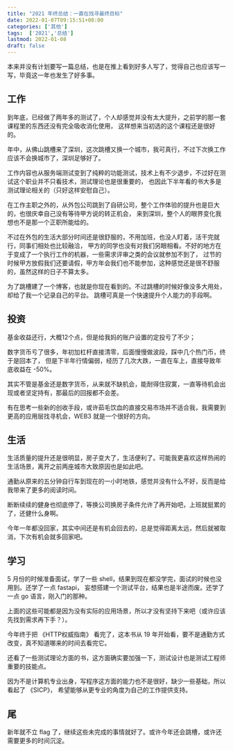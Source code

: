 ```yaml
---
title: "2021 年终总结：一直在找寻最终目标"
date: 2022-01-07T09:15:51+08:00
categories: ['其他']
tags:  ['2021','总结']
lastmod: 2022-01-08
draft: false
---
```


本来并没有计划要写一篇总结，也是在推上看到好多人写了，觉得自己也应该写一写，毕竟这一年也发生了好多事。

## 工作

到年底，已经做了两年多的测试了，个人却感觉并没有太大提升，之前学的那一套课程里的东西还没有完全吸收消化使用，
这样想来当初选的这个课程还是很好的。

年中，从佛山跳槽来了深圳，这次跳槽又换一个城市，我可真行，不过下次换工作应该不会换城市了，深圳足够好了。

工作内容也从服务端测试变到了纯粹的功能测试，技术上有不少退步，不过好在测试这个职业并不只看技术，测试理论也是很重要的，
也因此下半年看的书大多是测试理论相关的（只好这样安慰自己）。

在工作主职之外的，从外包公司跳到了自研公司，整个工作体验的提升也是巨大的，也很庆幸自己没有等待甲方说的转正机会，
来到深圳，整个人的眼界变化我想也不是那一个正职所能给的。

不过在外包的生活大部分时间还是很舒服的，不用加班，也没人盯着，活干完就行，同事们相处也比较融洽，
甲方的同学也没有对我们另眼相看。不好的地方在于变成了一个执行工作的机器，一些需求评审之类的会议就参加不到了，
过节的时候甲方放假我们还要请假，甲方年会我们也不能参加，这种感觉还是很不舒服的，虽然这样的日子不算太多。

为了跳槽建了一个博客，也就是你现在看到的。不过跳槽的时候好像没多大用处，却给了我一个记录自己的平台。
跳槽可真是一个快速提升个人能力的手段啊。

## 投资

基金收益还行，大概12个点，但是给我妈的账户设置的定投亏了不少；

数字货币亏了很多，年初加杠杆直接清零，后面慢慢做波段，踩中几个热门币，终于是回本了，
但是下半年行情偏弱，经历了几次大跌，一直在车上，直接导致年底收益在 -50%。

其实不管是基金还是数字货币，从来就不缺机会，能耐得住寂寞，一直等待机会出现或者坚定持有，那最后的回报都不会差。

有在思考一些新的创收手段，或许茹毛饮血的直接交易市场并不适合我，我需要到更高的应用层找寻机会，WEB3 就是一个很好的方向。

## 生活

生活质量的提升还是很明显，房子变大了，生活便利了。可能我更喜欢这样热闹的生活场景，离开之前两座城市大致原因也是如此吧。

通勤从原来的五分钟自行车到现在的一小时地铁，感觉并没有什么不好，反而是给我带来了更多的阅读时间。

断断续续的健身也彻底停了，等换公司换房子条件允许了再开始吧，上班就挺累的了，还健什么身啊。

今年一年都没回家，其实中间还是有机会回去的，总是觉得距离太远，然后就被取消，下次有机会就多回家吧。

## 学习

5 月份的时候准备面试，学了一些 shell，结果到现在都没学完，面试的时候也没用到。还学了一点 fastapi，
妄想搭建一个测试平台，结果也是半途而废。还学了一点 go 语言，刚入门的那种。

上面的这些可能都是因为没有实际的应用场景，所以才没有坚持下来吧（或许应该先找到需求再下手？）。

今年终于把 《HTTP权威指南》 看完了，这本书从 19 年开始看，要不是通勤方式改变，真不知道哪来的时间去看完它。

还看了一些测试理论方面的书，这方面确实要加强一下，测试设计也是测试工程师重要的技能点。

因为不是计算机专业出身，写程序这方面的能力也不是很好，缺少一些基础，所以看起了 《SICP》，
希望能够从更专业的角度为自己的工作提供支持。

## 尾

新年就不立 flag 了，继续这些未完成的事情就好了。或许今年还会跳槽，或许还需要更多的时间沉淀。